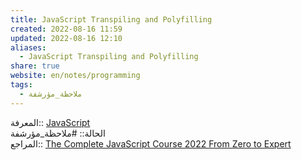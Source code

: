 ```yaml
---  
title: JavaScript Transpiling and Polyfilling  
created: 2022-08-16 11:59  
updated: 2022-08-16 12:10  
aliases:  
  - JavaScript Transpiling and Polyfilling  
share: true  
website: en/notes/programming  
tags:  
  - ملاحظة_مؤرشفة  
---  
```

  
  
المعرفة:: [JavaScript](JavaScript)  
الحالة:: #ملاحظة_مؤرشفة  
المراجع:: [The Complete JavaScript Course 2022 From Zero to Expert](The%20Complete%20JavaScript%20Course%202022%20From%20Zero%20to%20Expert)  
  
